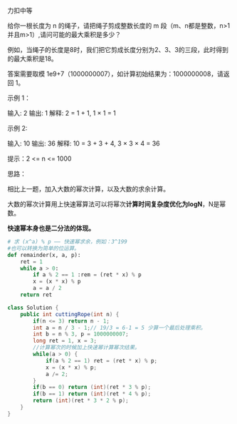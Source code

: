 力扣中等



给你一根长度为 n 的绳子，请把绳子剪成整数长度的 m 段（m、n都是整数，n>1并且m>1）,请问可能的最大乘积是多少？

例如，当绳子的长度是8时，我们把它剪成长度分别为2、3、3的三段，此时得到的最大乘积是18。



答案需要取模 1e9+7（1000000007），如计算初始结果为：1000000008，请返回 1。

 

示例 1：

输入: 2
输出: 1
解释: 2 = 1 + 1, 1 × 1 = 1



示例 2:

输入: 10
输出: 36
解释: 10 = 3 + 3 + 4, 3 × 3 × 4 = 36


提示：2 <= n <= 1000





思路：

相比上一题，加入大数的幂次计算，以及大数的求余计算。

大数的幂次计算用上快速幂算法可以将幂次**计算时间复杂度优化为logN**，N是幂数。

**快速幂本身也是二分法的体现。**

````python
# 求 (x^a) % p —— 快速幂求余，例如：3^199
#也可以转换为简单的位运算。
def remainder(x, a, p):
    ret = 1
    while a > 0:
        if a % 2 == 1 :rem = (ret * x) % p
        x = (x * x) % p
        a = a / 2
    return ret
````



````java
class Solution {
    public int cuttingRope(int n) {
        if(n <= 3) return n - 1;
        int a = n / 3 - 1;// 19/3 = 6-1 = 5 少算一个最后处理乘积。
        int b = n % 3, p = 1000000007;
        long ret = 1, x = 3;
        //计算幂次的时候加上快速幂计算幂次结果。
        while(a > 0) {
            if(a % 2 == 1) ret = (ret * x) % p;
            x = (x * x) % p;
            a /= 2;
        }
        if(b == 0) return (int)(ret * 3 % p);
        if(b == 1) return (int)(ret * 4 % p);
        return (int)(ret * 3 * 2 % p);
    }
}
````

